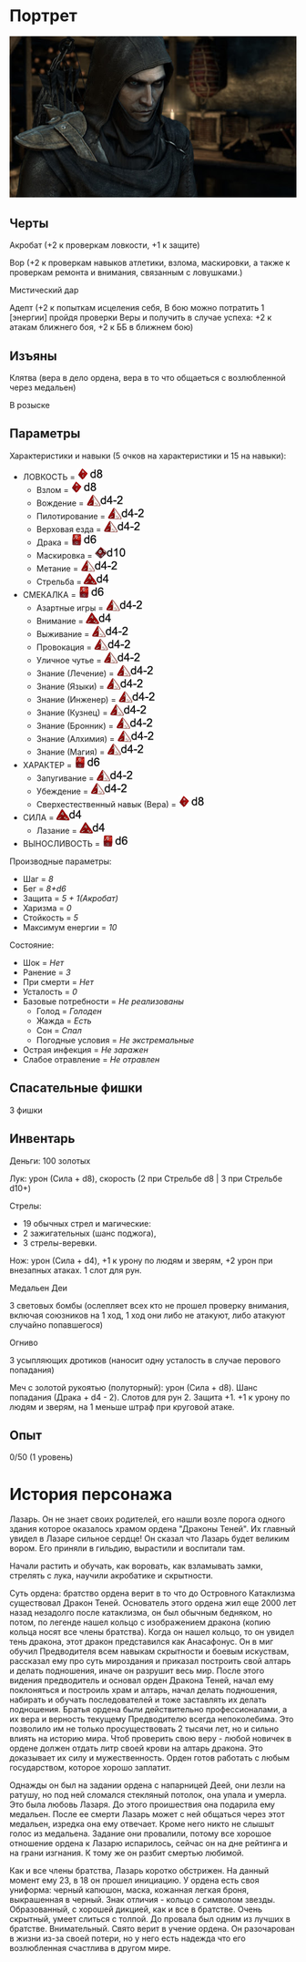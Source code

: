 # Портрет

![](res/Lazar.jpg)

## Черты
  Акробат (+2 к проверкам ловкости, +1 к защите)
  
  Вор (+2 к проверкам навыков атлетики, взлома, маскировки, а также к проверкам ремонта и внимания, связанным с ловушками.)

  Мистический дар

  Адепт (+2 к попыткам исцеления себя, В бою можно потратить 1 [энергии] пройдя проверки Веры и получить в случае успеха: +2 к атакам ближнего боя, +2 к ББ в ближнем бою)
	
## Изъяны
  Клятва (вера в дело ордена, вера в то что общаеться с возлюбленной через медальен)

  В розыске


## Параметры
Характеристики и навыки (5 очков на характеристики и 15 на навыки):
- ЛОВКОСТЬ = ![](хар/2.png)
  - Взлом = ![](нав/3.png)
  - Вождение = ![](нав/0.png)
  - Пилотирование = ![](нав/0.png)
  - Верховая езда = ![](нав/0.png)
  - Драка = ![](нав/2.png)
  - Маскировка = ![](нав/4.png)
  - Метание = ![](нав/0.png)
  - Стрельба = ![](нав/1.png)
- СМЕКАЛКА = ![](хар/1.png)
  - Азартные игры = ![](нав/0.png)
  - Внимание = ![](нав/1.png)
  - Выживание = ![](нав/0.png)
  - Провокация = ![](нав/0.png)
  - Уличное чутье = ![](нав/0.png)
  - Знание (Лечение) = ![](нав/0.png)
  - Знание (Языки) = ![](нав/0.png)
  - Знание (Инженер) = ![](нав/0.png)
  - Знание (Кузнец) = ![](нав/0.png)
  - Знание (Бронник) = ![](нав/0.png)
  - Знание (Алхимия) = ![](нав/0.png)
  - Знание (Магия) = ![](нав/0.png)
- ХАРАКТЕР = ![](хар/1.png)
  - Запугивание = ![](нав/0.png)
  - Убеждение = ![](нав/0.png) 
  - Сверхестественный навык (Вера) = ![](нав/3.png)
- СИЛА = ![](хар/0.png)
  - Лазание = ![](нав/1.png)
- ВЫНОСЛИВОСТЬ = ![](хар/1.png)

Производные параметры:
- Шаг = *8*
- Бег = *8+d6*
- Защита = *5 + 1(Акробат)*
- Харизма = *0*
- Стойкость = *5*
- Максимум енергии = *10*

Состояние:
- Шок = *Нет*
- Ранение = *3*
- При смерти = *Нет* 
- Усталость = *0* 
- Базовые потребности = *Не реализованы*
  - Голод = *Голоден*
  - Жажда = *Есть*
  - Сон = *Спал* 
  - Погодные условия = *Не экстремальные*
- Острая инфекция = *Не заражен*
- Слабое отравление = *Не отравлен*

## Спасательные фишки
3 фишки

## Инвентарь
Деньги: 100 золотых

Лук: урон (Сила + d8), скорость (2 при Стрельбе d8 | 3 при Стрельбе d10+)

Стрелы:
- 19 обычных стрел и магические: 
- 2 зажигательных (шанс поджога), 
- 3 стрелы-веревки.

Нож: урон (Сила + d4), +1 к урону по людям и зверям, +2 урон при внезапных атаках. 1 слот для рун.

Медальен Деи

3 световых бомбы (ослепляет всех кто не прошел проверку внимания, включая союзников на 1 ход, 1 ход они либо не атакуют, либо атакуют случайно попавшегося)

Огниво

3 усыпляющих дротиков (наносит одну усталость в случае перового попадания)

Меч с золотой рукоятью (полуторный): урон (Сила + d8). Шанс попадания (Драка + d4 - 2).	Слотов для рун 2. Защита +1. +1 к урону по людям и зверям, на 1 меньше штраф при круговой атаке.

## Опыт

0/50 (1 уровень)

# История персонажа

Лазарь. Он не знает своих родителей, его нашли возле порога одного здания которое оказалось храмом ордена "Драконы Теней". Их главный увидел в Лазаре сильное сердце! Он сказал что Лазарь будет великим вором. Его приняли в гильдию, вырастили и воспитали там.

Начали растить и обучать, как воровать, как взламывать замки, стрелять с лука, научили акробатике и скрытности.

Суть ордена: братство ордена верит в то что до Островного Катаклизма существовал Дракон Теней. Основатель этого ордена жил еще 2000 лет назад незадолго после катаклизма, он был обычным бедняком, но потом, по легенде нашел кольцо с изображением дракона (копию кольца носят все члены братства). Когда он нашел кольцо, то он увидел тень дракона, этот дракон представился как Анасафонус. Он в миг обучил Предводителя всем навыкам скрытности и боевым искуствам, рассказал ему про суть мироздания и приказал построить свой алтарь и делать подношения, иначе он разрушит весь мир. После этого видения предводитель и основал орден Дракона Теней, начал ему поклоняться и построиль храм и алтарь, начал делать подношения, набирать и обучать последователей и тоже заставлять их делать подношения. Братья ордена были действительно профессионалами, а их вера и верность текущему Предводителю всегда непоколебима. Это позволило им не только просуществовать 2 тысячи лет, но и сильно влиять на историю мира. Чтоб проверить свою веру - любой новичек в ордене должен отдать литр своей крови на алтарь дракона. Это доказывает их силу и мужественность.
Орден готов работать с любым государством, которое хорошо заплатит. 

Однажды он был на задании ордена с напарницей Деей, они лезли на ратушу, но под ней сломался стекляный потолок, она упала и умерла. Это была любовь Лазаря. До этого проишествия она подарила ему медальен. После ее смерти Лазарь может с ней общаться через этот медальен, изредка она ему отвечает. Кроме него никто не слышыт голос из медальена. Задание они провалили, потому все хорошое отношение ордена к Лазарю испарилось, сейчас он на дне рейтинга и на грани изгнания. К тому же он разбит смертью любимой.

Как и все члены братства, Лазарь коротко обстрижен. На данный момент ему 23, в 18 он прошел инициацию. У ордена есть своя униформа: черный капюшон, маска, кожанная легкая броня, выкрашенная в черный. Знак отличия - кольцо с символом звезды. Образованный, с хорошей дикцией, как и все в братстве. Очень скрытный, умеет слиться с толпой. До провала был одним из лучших в братстве. Внимательный. Свято верит в учение ордена. Он разочарован в жизни из-за своей потери, но у него есть надежда что его возлюбленная счастлива в другом мире.